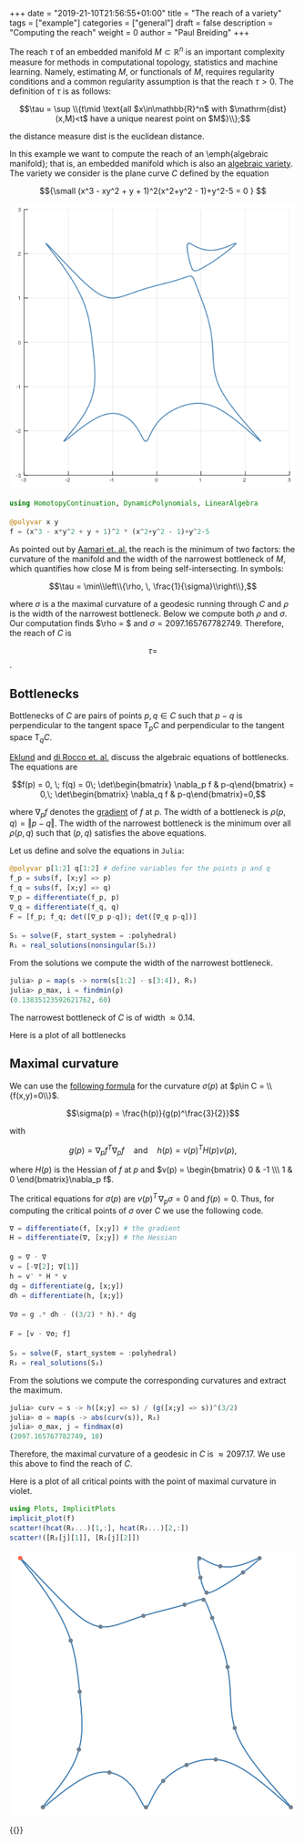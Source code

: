 +++
date = "2019-21-10T21:56:55+01:00"
title = "The reach of a variety"
tags = ["example"]
categories = ["general"]
draft = false
description = "Computing the reach"
weight = 0
author = "Paul Breiding"
+++

The reach  $\tau$ of an embedded manifold $M\subset \mathbb{R}^n$ is an important complexity measure for methods in computational topology, statistics and machine learning. Namely, estimating $M$, or functionals of $M$, requires regularity conditions and a common regularity assumption is that the reach $\tau >0$. The definition of $\tau$ is as follows:

$$\tau = \sup \\{t\mid \text{all $x\in\mathbb{R}^n$ with $\mathrm{dist}(x,M)<t$ have a unique nearest point on $M$}\\};$$

the distance measure $\mathrm{dist}$ is the euclidean distance.

In this example we want to compute the reach of an \emph{algebraic manifold}; that is, an embedded manifold which is also an [algebraic variety](https://en.wikipedia.org/wiki/Algebraic_variety). The variety we consider is the plane curve $C$ defined by the equation

$${\small
(x^3 - xy^2 + y + 1)^2(x^2+y^2 - 1)+y^2-5 = 0
}
$$

<p style="text-align:center;"><img src="/images/curve_reach.png" width="500px"/></p>


```julia
using HomotopyContinuation, DynamicPolynomials, LinearAlgebra

@polyvar x y
f = (x^3 - x*y^2 + y + 1)^2 * (x^2+y^2 - 1)+y^2-5
```

As pointed out by [Aamari et. al.](https://arxiv.org/pdf/1705.04565.pdf) the reach is the minimum of two factors: the curvature of the manifold and the width of the narrowest bottleneck of $M$, which quantifies how close M is from being self-intersecting. In symbols:

$$\tau = \min\\left\\{\rho, \, \frac{1}{\sigma}\\right\\},$$

where $\sigma$ is a the maximal curvature of a geodesic running through $C$ and $\rho$ is the width of the narrowest bottleneck. Below we compute both $\rho$ and $\sigma$. Our computation finds $\rho = $ and $\sigma =2097.165767782749$. Therefore, the reach of $C$ is

$$\tau = $$.

## Bottlenecks

Bottlenecks of $C$ are pairs of points $p,q\in C$ such that $p-q$ is perpendicular to the tangent space $\mathrm{T}_p C$ and perpendicular to the tangent space $\mathrm{T}_q C$.

[Eklund](https://arxiv.org/pdf/1804.01015.pdf) and [di Rocco et. al.](https://arxiv.org/pdf/1904.04502.pdf) discuss the algebraic equations of bottlenecks. The equations are

$$f(p) = 0, \; f(q) = 0\; \det\begin{bmatrix} \nabla_p f & p-q\end{bmatrix} = 0,\; \det\begin{bmatrix} \nabla_q f & p-q\end{bmatrix}=0,$$

where $\nabla_p f$ denotes the [gradient](https://en.wikipedia.org/wiki/Gradient) of $f$ at $p$. The width of a bottleneck is $\rho(p,q) = \Vert p-q\Vert$. The width of the narrowest bottleneck is the minimum over all $\rho(p,q)$ such that $(p,q)$ satisfies the above equations.

Let us define and solve the equations in `Julia`:

```julia
@polyvar p[1:2] q[1:2] # define variables for the points p and q
f_p = subs(f, [x;y] => p)
f_q = subs(f, [x;y] => q)
∇_p = differentiate(f_p, p)
∇_q = differentiate(f_q, q)
F = [f_p; f_q; det([∇_p p-q]); det([∇_q p-q])]

S₁ = solve(F, start_system = :polyhedral)
R₁ = real_solutions(nonsingular(S₁))
```

From the solutions we compute the width of the narrowest bottleneck.

```julia
julia> ρ = map(s -> norm(s[1:2] - s[3:4]), R₁)
julia> ρ_max, i = findmin(ρ)
(0.13835123592621762, 60)
```

The narrowest bottleneck of $C$ is of width $\approx 0.14$.

Here is a plot of all bottlenecks


## Maximal curvature

We can use the [following formula](https://en.wikipedia.org/wiki/Implicit_curve#Slope_and_curvature) for the curvature $\sigma(p)$ at $p\in C = \\{f(x,y)=0\\}$.

$$\sigma(p) = \frac{h(p)}{g(p)^\frac{3}{2}}$$

with

$$g(p)= \nabla_p f^T\nabla_p f\quad \text{and}\quad h(p) = v(p)^T H(p) v(p),$$

where $H(p)$ is the Hessian of $f$ at $p$ and $v(p) = \begin{bmatrix} 0 & -1 \\\ 1 & 0 \end{bmatrix}\nabla_p f$.

The critical equations for $\sigma(p)$ are $v(p)^T \, \nabla_p \sigma=0$ and $f(p)=0$. Thus, for computing the critical points of $\sigma$ over $C$ we use the following code.

```julia
∇ = differentiate(f, [x;y]) # the gradient
H = differentiate(∇, [x;y]) # the Hessian

g = ∇ ⋅ ∇
v = [-∇[2]; ∇[1]]
h = v' * H * v
dg = differentiate(g, [x;y])
dh = differentiate(h, [x;y])

∇σ = g .* dh - ((3/2) * h).* dg

F = [v ⋅ ∇σ; f]

S₂ = solve(F, start_system = :polyhedral)
R₂ = real_solutions(S₂)
```

From the solutions we compute the corresponding curvatures and extract the maximum.

```julia
julia> curv = s -> h([x;y] => s) / (g([x;y] => s))^(3/2)
julia> σ = map(s -> abs(curv(s)), R₂)
julia> σ_max, j = findmax(σ)
(2097.165767782749, 18)
```

Therefore, the maximal curvature of a geodesic in $C$ is $\approx 2097.17$. We use this above to find the reach of $C$.

Here is a plot of all critical points with the point of maximal curvature in violet.

```julia
using Plots, ImplicitPlots
implicit_plot(f)
scatter!(hcat(R₂...)[1,:], hcat(R₂...)[2,:])
scatter!([R₂[j][1]], [R₂[j][2]])
```

<p style="text-align:center;"><img src="/images/curve_reach_curvature.png" width="500px"/></p>


{{<bibtex >}}
